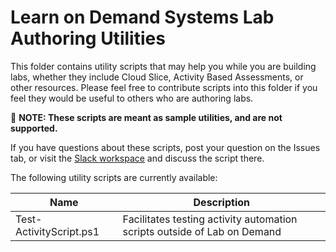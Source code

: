 # Learn on Demand Systems Lab Authoring Utilities

This folder contains utility scripts that may help you while you are building labs,
whether they include Cloud Slice, Activity Based Assessments, or other resources.
Please feel free to contribute scripts into this folder if you feel they would be
useful to others who are authoring labs.

:memo: **NOTE: These scripts are meant as sample utilities, and are not supported.**

If you have questions about these scripts, post your question on the Issues tab, or
visit the [Slack workspace][slack-workspace] and discuss the script there.

[slack-workspace]: https://join.slack.com/t/labauthor/shared_invite/enQtMzg4NDU4MjEzNzYzLTE3YjE3Nzk2NDljMDU3M2Y1MzIzMjUzODA3ZjI5ODRmZTVhOWUxMjllNTU1MGFiOGQ1NjljNDI3YWEwZDAxY2Q

The following utility scripts are currently available:

|Name|Description|
|--|--|
|Test-ActivityScript.ps1|Facilitates testing activity automation scripts outside of Lab on Demand|
